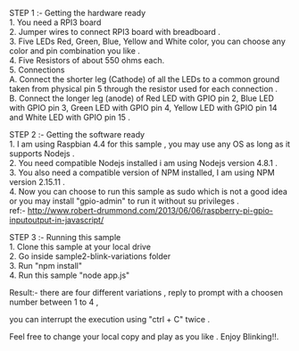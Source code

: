 STEP 1 :- Getting the hardware ready <br/>
                1. You need a RPI3 board <br/>
                2. Jumper wires to connect RPI3 board with breadboard .<br/>
                3. Five LEDs Red, Green, Blue, Yellow and White color, you can choose any color and pin combination you like .<br/>
                4. Five Resistors of about 550 ohms each.<br/>
                5. Connections<br/>
                        A. Connect the shorter leg (Cathode) of all the LEDs to a common ground taken from physical pin 5 through the resistor used for each connection .<br/>
                        B. Connect the longer leg (anode) of Red LED with GPIO pin 2, Blue LED with GPIO pin 3, Green LED with GPIO pin 4, Yellow LED with GPIO pin 14 and White LED with GPIO pin 15 .<br/>

STEP 2 :- Getting the software ready<br/>
                1. I am using Raspbian 4.4 for this sample , you may use any OS as long as it supports Nodejs .<br/>
                2. You need compatible Nodejs installed i am using Nodejs version 4.8.1 .<br/>
                3. You also need a compatible version of NPM installed, I am using NPM version 2.15.11 .<br/>
                4. Now you can choose to run this sample as sudo which is not a good idea or you may install "gpio-admin" to run it without su privileges .<br/> 
		ref:- http://www.robert-drummond.com/2013/06/06/raspberry-pi-gpio-inputoutput-in-javascript/<br/> 

STEP 3 :- Running this sample <br/>
                1. Clone this sample at your local drive <br/>
                2. Go inside sample2-blink-variations folder <br/>
                3. Run "npm install"<br/>
                4. Run this sample "node app.js" <br/>

Result:- there are four different variations , reply to prompt with a choosen number between 1 to 4 , 

you can interrupt the execution using  "ctrl + C" twice . <br/>

Feel free to change your local copy and play as you like . Enjoy Blinking!!. <br/>

